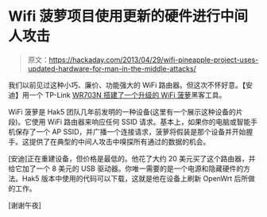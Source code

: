 # Wifi 菠萝项目使用更新的硬件进行中间人攻击

> 原文：<https://hackaday.com/2013/04/29/wifi-pineapple-project-uses-updated-hardware-for-man-in-the-middle-attacks/>

我们以前见过这种小巧、廉价、功能强大的 WiFi 路由器。但这次不怀好意。【安迪】用一个 TP-Link [WR703N 搭建了一个升级的 WiFi 菠萝](http://penturalabs.wordpress.com/2013/04/25/blue-for-the-pineapple/)黑客工具。

WiFi 菠萝是 Hak5 团队几年前发明的一种设备(这里有一个展示这种设备的片段)。它使用 WiFi 路由器来响应任何 SSID 请求。基本上，如果你的电脑或智能手机保存了一个 AP SSID，并广播一个连接请求，菠萝将假装是那个设备并开始握手。这提供了在典型的中间人攻击中嗅探所有通过的数据的机会。

[安迪]正在重建设备，但价格是最低的。他花了大约 20 美元买了这个路由器，并给它加了一个 8 美元的 USB 驱动器。你唯一需要的是一个电源和隐藏硬件的方法。Hak5 版本中使用的代码可以下载，这就是他在设备上刷新 OpenWrt 后所做的工作。

[谢谢午夜]
